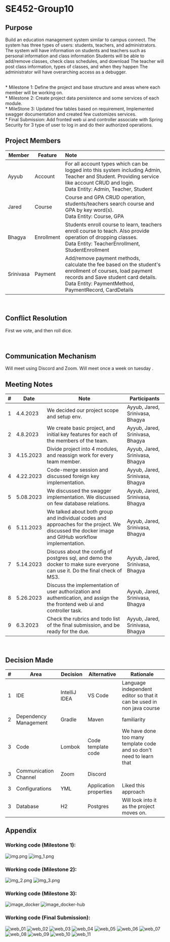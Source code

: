 # SE452-Group10

## Purpose

Build an education management system similar to campus connect. The system has three types of users: students, teachers,
and administrators. The system will have information on students and teachers such as personal information and class
information
Students will be able to add/remove classes, check class schedules, and download
The teacher will post class information, types of classes, and when they happen
The administrator will have overarching access as a debugger.

<br>
* Milestone 1: Define the project and base structure and areas where each member will be working on.<br />
* Milestone 2: Create project data persistence and some services of each module.<br />
* MileStone 3: Updated few tables based on requirement, Implemented swagger documentation and created few customizes services.<br />
* Final Submission: Add fronted web ui and controller associate with Spring Security for 3 type of user to log in and do their authorized operations.

## Project Members

| Member    | Feature    | Note                                                                                                                                                                                                        |
|-----------|------------|:------------------------------------------------------------------------------------------------------------------------------------------------------------------------------------------------------------|
| Ayyub     | Account    | For all account types which can be logged into this system including Admin, Teacher and Student. Providing service like account CRUD and login.<br />Data Entity: Admin, Teacher, Student                   |
| Jared     | Course     | Course and GPA CRUD operation, students/teachers search course and GPA by key word(s).<br />Data Entity: Course, GPA                                                                                        |
| Bhagya    | Enrollment | Students enroll course to learn, teachers enroll course to teach. Also provide operation of dropping classes.<br />Data Entity: TeacherEnrollment, StudentEnrollment                                        |
| Srinivasa | Payment    | Add/remove payment methods, calculate the fee based on the student's enrollment of courses, load payment records and Save student card details.<br />Data Entity: PaymentMethod, PaymentRecord, CardDetails |

<br/>

## Conflict Resolution

First we vote, and then roll dice.

<br/>

## Communication Mechanism

Will meet using Discord and Zoom. Will meet once a week on tuesday .

## Meeting Notes

| # | Date      | Note                                                                                                                                              | Participants                    |
|---|-----------|---------------------------------------------------------------------------------------------------------------------------------------------------|---------------------------------|
| 1 | 4.4.2023  | We decided our project scope and setup env.                                                                                                       | Ayyub, Jared, Srinivasa, Bhagya |
| 2 | 4.8.2023  | We create basic project, and initial key features for each of the members of the team.                                                            | Ayyub, Jared, Srinivasa, Bhagya |
| 3 | 4.15.2023 | Divide project into 4 modules, and reassign work for every team member.                                                                           | Ayyub, Jared, Srinivasa, Bhagya |
| 4 | 4.22.2023 | Code-merge session and discussed foreign key implementation.                                                                                      | Ayyub, Jared, Srinivasa, Bhagya |
| 5 | 5.08.2023 | We discussed the swagger implementation. We discussed on few database relations.                                                                  | Ayyub, Jared, Srinivasa, Bhagya |
| 6 | 5.11.2023 | We talked about both group and individual codes and approaches for the project. We discussed the docker image and GitHub workflow implementation. | Ayyub, Jared, Srinivasa, Bhagya |
| 7 | 5.14.2023 | Discuss about the config of postgres sql, and demo the docker to make sure everyone can use it. Do the final check of MS3.                        | Ayyub, Jared, Srinivasa, Bhagya |
| 8 | 5.26.2023 | Discuss the implementation of user authorization and authentication, and assign the the frontend web ui and controller task.                      | Ayyub, Jared, Srinivasa, Bhagya |
| 9 | 6.3.2023  | Check the rubrics and todo list of the final submission, and be ready for the due.                                                                | Ayyub, Jared, Srinivasa, Bhagya |

<br/>

## Decision Made

| # | Area                  | Decision      | Alternative            | Rationale                                                             |
|---|-----------------------|---------------|------------------------|-----------------------------------------------------------------------|
| 1 | IDE                   | IntelliJ IDEA | VS Code                | Language independent editor so that it can be used in non java course |
| 2 | Dependency Management | Gradle        | Maven                  | familiarity                                                           |
| 3 | Code                  | Lombok        | Code template code     | We have done too many template code and so don't need to learn that   |
| 3 | Communication Channel | Zoom          | Discord                |                                                                       |
| 3 | Configurations        | YML           | Application properties | Liked this approach                                                   |
| 3 | Database              | H2            | Postgres               | Will look into it as the project moves on.                            |

## Appendix

### Working code (Milestone 1):

![img.png](src/main/resources/img/img.png)
![img_1.png](src/main/resources/img/img_1.png)

### Working code (Milestone 2):

![img_2.png](src/main/resources/img/img_2.png)
![img_3.png](src/main/resources/img/img_3.png)

### Working code (Milestone 3):

![image_docker](src/main/resources/img/img_docker.png)
![image_docker-hub](src/main/resources/img/img_docker-hub.png)

### Working code (Final Submission):

![web_01](src/main/resources/img/web/web_01_login.png)
![web_02](src/main/resources/img/web/web_02_admin_login.png)
![web_03](src/main/resources/img/web/web_03_student_list.png)
![web_04](src/main/resources/img/web/web_04_student_create.png)
![web_05](src/main/resources/img/web/web_05_student_update.png)
![web_06](src/main/resources/img/web/web_06_teacher_list.png)
![web_07](src/main/resources/img/web/web_07_course_list.png)
![web_08](src/main/resources/img/web/web_08_course_update.png)
![web_09](src/main/resources/img/web/web_09_student_login.png)
![web_10](src/main/resources/img/web/web_10_search_course.png)
![web_11](src/main/resources/img/web/web_11_course_result.png)